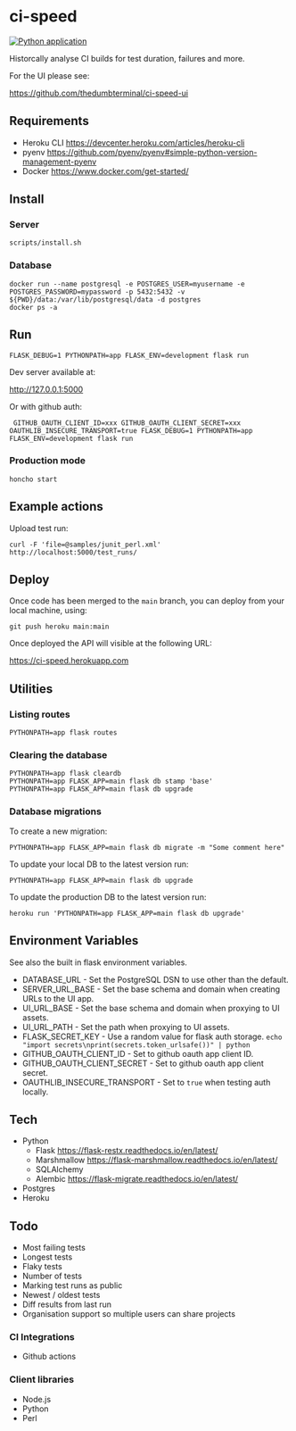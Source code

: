# ci-speed

[![Python application](https://github.com/thedumbterminal/ci-speed/actions/workflows/python-app.yml/badge.svg)](https://github.com/thedumbterminal/ci-speed/actions/workflows/python-app.yml)

Historcally analyse CI builds for test duration, failures and more.

For the UI please see:

https://github.com/thedumbterminal/ci-speed-ui

## Requirements

* Heroku CLI https://devcenter.heroku.com/articles/heroku-cli
* pyenv https://github.com/pyenv/pyenv#simple-python-version-management-pyenv
* Docker https://www.docker.com/get-started/

## Install

### Server

```
scripts/install.sh
```

### Database

```
docker run --name postgresql -e POSTGRES_USER=myusername -e POSTGRES_PASSWORD=mypassword -p 5432:5432 -v ${PWD}/data:/var/lib/postgresql/data -d postgres
docker ps -a
```

## Run

```
FLASK_DEBUG=1 PYTHONPATH=app FLASK_ENV=development flask run
```

Dev server available at:

http://127.0.0.1:5000


Or with github auth:

```
 GITHUB_OAUTH_CLIENT_ID=xxx GITHUB_OAUTH_CLIENT_SECRET=xxx OAUTHLIB_INSECURE_TRANSPORT=true FLASK_DEBUG=1 PYTHONPATH=app FLASK_ENV=development flask run
```

### Production mode

```
honcho start
```

## Example actions

Upload test run:

```
curl -F 'file=@samples/junit_perl.xml' http://localhost:5000/test_runs/
```

## Deploy

Once code has been merged to the `main` branch, you can deploy from your local machine, using:

```
git push heroku main:main
```

Once deployed the API will visible at the following URL:

https://ci-speed.herokuapp.com

## Utilities

### Listing routes

```
PYTHONPATH=app flask routes
```

### Clearing the database

```
PYTHONPATH=app flask cleardb
PYTHONPATH=app FLASK_APP=main flask db stamp 'base'
PYTHONPATH=app FLASK_APP=main flask db upgrade
```

### Database migrations

To create a new migration:

```
PYTHONPATH=app FLASK_APP=main flask db migrate -m "Some comment here"
```

To update your local DB to the latest version run:

```
PYTHONPATH=app FLASK_APP=main flask db upgrade
```

To update the production DB to the latest version run:

```
heroku run 'PYTHONPATH=app FLASK_APP=main flask db upgrade'
```

## Environment Variables

See also the built in flask environment variables.

* DATABASE_URL - Set the PostgreSQL DSN to use other than the default.
* SERVER_URL_BASE - Set the base schema and domain when creating URLs to the UI app.
* UI_URL_BASE - Set the base schema and domain when proxying to UI assets.
* UI_URL_PATH - Set the path when proxying to UI assets.
* FLASK_SECRET_KEY - Use a random value for flask auth storage. `echo "import secrets\nprint(secrets.token_urlsafe())" | python`
* GITHUB_OAUTH_CLIENT_ID - Set to github oauth app client ID.
* GITHUB_OAUTH_CLIENT_SECRET - Set to github oauth app client secret.
* OAUTHLIB_INSECURE_TRANSPORT - Set to `true` when testing auth locally.

## Tech
* Python
  * Flask https://flask-restx.readthedocs.io/en/latest/
  * Marshmallow https://flask-marshmallow.readthedocs.io/en/latest/
  * SQLAlchemy
  * Alembic https://flask-migrate.readthedocs.io/en/latest/
* Postgres
* Heroku

## Todo

* Most failing tests
* Longest tests
* Flaky tests
* Number of tests
* Marking test runs as public
* Newest / oldest tests
* Diff results from last run
* Organisation support so multiple users can share projects

### CI Integrations
* Github actions

### Client libraries

* Node.js
* Python
* Perl
